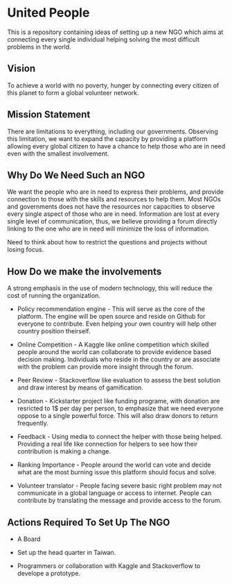 # United People 

This is a repository containing ideas of setting up a new NGO which
aims at connecting every single individual helping solving the most
difficult problems in the world.

## Vision

To achieve a world with no poverty, hunger by connecting every citizen
of this planet to form a global volunteer network.

## Mission Statement

There are limitations to everything, including our
governments. Observing this limitation, we want to expand the capacity
by providing a platform allowing every global citizen to have a chance
to help those who are in need even with the smallest involvement.


## Why Do We Need Such an NGO

We want the people who are in need to express their problems, and
provide connection to those with the skills and resources to help
them. Most NGOs and governments does not have the resources nor
capacities to observe every single aspect of those who are in
need. Information are lost at every single level of communication,
thus, we believe providing a forum directly linking to the one who are
in need will minimize the loss of information.

Need to think about how to restrict the questions and projects without
losing focus. 

## How Do we make the involvements

A strong emphasis in the use of modern technology, this will reduce
the cost of running the organization.

* Policy recommendation engine - This will serve as the core of the
  platform. The engine will be open source and reside on Github for
  everyone to contribute. Even helping your own country will help
  other country position theirself.

* Online Competition - A Kaggle like online competition which skilled
  people around the world can collaborate to provide evidence based
  decision making. Individuals who reside in the country or are
  associate with the problem can provide more insight through the
  forum.

* Peer Review - Stackoverflow like evaluation to assess the best
  solution and draw interest by means of gamification.

* Donation - Kickstarter project like funding programe, with donation
  are resricted to 1$ per day per person, to emphasize that we need
  everyone oppose to a single powerful force. This will also draw
  donors to return frequently.

* Feedback - Using media to connect the helper with those being
  helped. Providing a real life like connection for helpers to see how
  their contribution is making a change.


* Ranking Importance - People around the world can vote and decide
  what are the most burning issue this platform should focus and
  solve.

* Volunteer translator - People facing severe basic right problem may
  not communicate in a global language or access to internet. People
  can contribute by translating the message and provide access to
  the forum.

## Actions Required To Set Up The NGO

* A Board

* Set up the head quarter in Taiwan.

* Programmers or collaboration with Kaggle and Stackoverflow to
  develope a prototype.